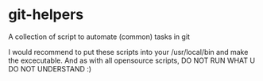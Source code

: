 # git-helpers
A collection of script to automate (common) tasks in git

I would recommend to put these scripts into your /usr/local/bin and make the excecutable.
And as with all opensource scripts, DO NOT RUN WHAT U DO NOT UNDERSTAND :)

